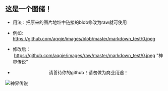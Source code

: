 ## 这是一个图储！
- 用法：把原来的图片地址中链接的blob修改为raw就可使用
        
- 例如:
             https://github.com/aqqje/images/blob/master/markdown_test/0.jpeg
- 修改后：  https://github.com/aqqje/images/raw/master/markdown_test/0.jpeg "神界传说"
    
    
- <center>请善待你的github！请勿做为商业用途！</center>
![神界传说](https://github.com/aqqje/images/raw/master/markdown_test/0.jpeg "神界传说")
